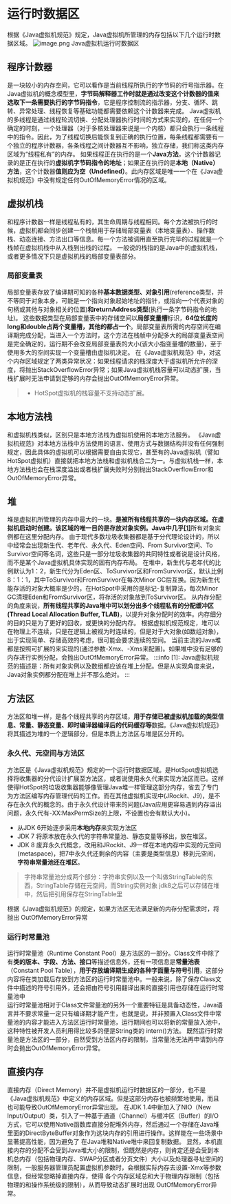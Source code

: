# 运行时数据区
根据《Java虚拟机规范》规定，Java虚拟机所管理的内存包括以下几个运行时数据区域。
![image.png](https://cdn.nlark.com/yuque/0/2023/png/23118939/1681203065714-80e49c25-1193-4032-9bf7-e49efe72f060.png#averageHue=%23e3e3e3&clientId=ubed642fa-073b-4&from=paste&height=355&id=uaaf36be5&name=image.png&originHeight=444&originWidth=766&originalType=binary&ratio=1.25&rotation=0&showTitle=false&size=41480&status=done&style=none&taskId=ue8008729-28a3-40ce-830f-49da1f405c1&title=&width=612.8)
Java虚拟机运行时数据区
## 程序计数器
 是一块较小的内存空间，它可以看作是当前线程所执行的字节码的行号指示器。在Java虚拟机的概念模型里，**字节码解释器工作时就是通过改变这个计数器的值来选取下一条需要执行的字节码指令**，它是程序控制流的指示器，分支、循环、跳转、异常处理、线程恢复等基础功能都需要依赖这个计数器来完成。
 Java虚拟机的多线程是通过线程轮流切换、分配处理器执行时间的方式来实现的，在任何一个确定的时刻，一个处理器（对于多核处理器来说是一个内核）都只会执行一条线程中的指令。因此，为了线程切换后能恢复到正确的执行位置，每条线程都需要有一个独立的程序计数器，各条线程之间计数器互不影响，独立存储，我们称这类内存区域为“线程私有”的内存。
 如果线程正在执行的是一个**Java方法**，这个计数器记录的是正在执行的**虚拟机字节码指令的地址**；如果正在执行的是**本地（Native）方法**，这个计数器**值则应为空（Undefined）**。此内存区域是唯一一个在《Java虚拟机规范》中没有规定任何OutOfMemoryError情况的区域。
 ## 虚拟机栈
和程序计数器一样是线程私有的，其生命周期与线程相同。每个方法被执行的时候，虚拟机都会同步创建一个栈帧用于存储局部变量表（本地变量表）、操作数栈、动态连接、方法出口等信息。每一个方法被调用直至执行完毕的过程就是一个栈帧在虚拟机栈中从入栈到出栈的过程。
一般说的栈指的是Java中的虚拟机栈，或者更多情况下只是虚拟机栈的局部变量表部分。
### 局部变量表
局部变量表存放了编译期可知的各种**基本数据类型、对象引用**(reference类型，并不等同于对象本身，可能是一个指向对象起始地址的指针，或指向一个代表对象的句柄或其他与对象相关的位置)**和returnAddress类型**(执行一条字节码指令的地址)。
这些数据类型在局部变量表中的存储空间以**局部变量槽**标识，**64位长度的long和double占两个变量槽，其他的都占一个**。局部变量表所需的内存空间在编译期完成分配，当进入一个方法时，这个方法在栈帧中分配多大的局部变量表空间是完全确定的，运行期不会改变局部变量表的大小(该大小指变量槽的数量)，至于使用多大的空间实现一个变量槽由虚拟机决定。
 在《Java虚拟机规范》中，对这个内存区域规定了两类异常状况：如果线程请求的栈深度大于虚拟机所允许的深度，将抛出StackOverflowError异常；如果Java虚拟机栈容量可以动态扩展，当栈扩展时无法申请到足够的内存会抛出OutOfMemoryError异常。  
> - HotSpot虚拟机的栈容量不支持动态扩展。

## 本地方法栈
和虚拟机栈类似，区别只是本地方法栈为虚拟机使用的本地方法服务。
《Java虚拟机规范》对本地方法栈中方法使用的语言、使用方式与数据结构并没有任何强制规定，因此具体的虚拟机可以根据需要自由实现它，甚至有的Java虚拟机（譬如HotSpot虚拟机）直接就把本地方法栈和虚拟机栈合二为一。与虚拟机栈一样，本地方法栈也会在栈深度溢出或者栈扩展失败时分别抛出StackOverflowError和OutOfMemoryError异常。
## 堆
堆是虚拟机所管理的内存中最大的一块。**是被所有线程共享的一块内存区域。**在虚拟机启动时创建。**该区域的唯一目的是存放对象实例**。Java中**几乎**[**[1]**](https://www.yuque.com/likeheart-wvd0w/qml5p0/dxhrhyx1z5egf3pi?inner=u07d95da7)所有对象实例都在这里分配内存。
由于现代多数垃圾收集器都是基于分代理论设计的，所以 中经常会出现新生代、老年代、永久代、Eden空间、From Survivor空间、To Survivor空间等名词，这些只是一部分垃圾收集器的共同特性或者说是设计风格，而不是某个Java虚拟机具体实现的固有内存布局。
在堆中，新生代与老年代的比例默认为1：2，新生代分为Eden区、ToSurvivor区和FromSurvivor区，默认比例8：1：1，其中ToSurvivor和FromSurvivor在每次Minor GC后互换。因为新生代能存活的对象大概率是少的，在HotSpot中采用的是标记-复制算法，每次Minor GC清理Eden和FromSurvivor区，将存活的对象放到ToSurvivor区。
从内存分配的角度来说，**所有线程共享的Java堆中可以划分出多个线程私有的分配缓冲区(Thread Local Allocation Buffer, TLAB)**，以提升对象分配时的效率。内存细分的目的只是为了更好的回收，或更快的分配内存。
根据虚拟机规范规定，堆可以在物理上不连续，只是在逻辑上被视为时连续的，但是对于大对象(如数组对象)，出于实现简单、存储高效的考虑，很可能会要求连续的空间。
当前主流的Java堆都是按照可扩展的来实现的(通过参数-Xmx、-Xms来配置)。如果堆中没有足够的内存进行实例分配，会抛出OutOfMemoryError异常。
:::info
[1]: Java虚拟机规范的描述是：所有对象实例以及数组都应该在堆上分配。但是从实现角度来说，Java对象实例都分配在堆上并不那么绝对。
:::
## 方法区
方法区和堆一样，是各个线程共享的内存区域，**用于存储已被虚拟机加载的类型信息、常量、静态变量、即时编译器编译后的代码缓存等**数据。《Java虚拟机规范》将其描述为堆的一个逻辑部分，但是本质上方法区与堆是区分开的。
### 永久代、元空间与方法区
方法区是《Java虚拟机规范》规定的一个运行时数据区域。是HotSpot虚拟机选择将收集器的分代设计扩展至方法区，或者说使用永久代来实现方法区而已。这样使得HotSpot的垃圾收集器能够像管理Java堆一样管理这部分内存，省去了专门为方法区编写内存管理代码的工作。而在其他虚拟机实现中(JRockit、J9)，是不存在永久代的概念的。由于永久代设计带来的问题(Java应用更容易遇到内存溢出问题，永久代有-XX:MaxPermSize的上限，不设置也会有默认大小)。

- 从JDK 6开始逐步采用**本地内存**来实现方法区
- JDK 7 将原本放在永久代的字符串常量池、静态变量等移出，放在堆区。
- JDK 8 废弃永久代概念，改用和JRockit、J9一样在本地内存中实现的元空间(metaspace)，把7中永久代还剩余的内容（主要是类型信息）移到元空间，**字符串常量池还在堆区**。
> 字符串常量池分成两个部分：字符串实例以及一个叫做StringTable的东西，StringTable存储在元空间，而String实例对象 jdk8之后可以存储在堆中，然后把引用保存在StringTable里

根据《Java虚拟机规范》的规定，如果方法区无法满足新的内存分配需求时，将抛出 OutOfMemoryError异常  
### 运行时常量池
 运行时常量池（Runtime Constant Pool）是方法区的一部分。Class文件中除了有**类的版本、字段、方法、接口**等描述信息外，还有一项信息是**常量池表**（Constant Pool Table），**用于存放编译期生成的各种字面量与符号引用**，这部分内容将在类加载后存放到方法区的运行时常量池中。一般来说，除了保存Class文件中描述的符号引用外，还会把由符号引用翻译出来的直接引用也存储在运行时常量池中  
运行时常量池相对于Class文件常量池的另外一个重要特征是具备动态性，Java语言并不要求常量一定只有编译期才能产生，也就是说，并非预置入Class文件中常量池的内容才能进入方法区运行时常量池，运行期间也可以将新的常量放入池中，这种特性被开发人员利用得比较多的便是String类的 intern()方法。
既然运行时常量池是方法区的一部分，自然受到方法区内存的限制，当常量池无法再申请到内存 时会抛出OutOfMemoryError异常。
## 直接内存
 直接内存（Direct Memory）并不是虚拟机运行时数据区的一部分，也不是《Java虚拟机规范》中定义的内存区域。但是这部分内存也被频繁地使用，而且也可能导致OutOfMemoryError异常出现。
 在JDK 1.4中新加入了NIO（New Input/Output）类，引入了一种基于通道（Channel）与缓冲区（Buffer）的I/O方式，它可以使用Native函数库直接分配堆外内存，然后通过一个存储在Java堆里面的DirectByteBuffer对象作为这块内存的引用进行操作。这样能在一些场景中显著提高性能，因为避免了 在Java堆和Native堆中来回复制数据。
 显然，本机直接内存的分配不会受到Java堆大小的限制，但既然是内存，则肯定还是会受到本机总内存（包括物理内存、SWAP分区或者分页文件）大小以及处理器寻址空间的限制，一般服务器管理员配置虚拟机参数时，会根据实际内存去设置-Xmx等参数信息，但经常忽略掉直接内存，使得 各个内存区域总和大于物理内存限制（包括物理的和操作系统级的限制），从而导致动态扩展时出现 OutOfMemoryError异常。  
